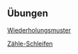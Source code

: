 ## Übungen

[Wiederholungsmuster](./wiederholungsmuster/wiederholungsmuster.md)

[Zähle-Schleifen](./schleifen/schleifen.md)
